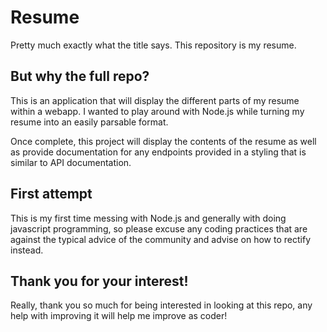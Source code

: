 # Resume

Pretty much exactly what the title says. This repository is my resume.

## But why the full repo?

This is an application that will display the different parts of my resume within
a webapp. I wanted to play around with Node.js while turning my resume into an
easily parsable format.

Once complete, this project will display the contents of the resume as well as
provide documentation for any endpoints provided in a styling that is similar to
API documentation.

## First attempt

This is my first time messing with Node.js and generally with doing javascript
programming, so please excuse any coding practices that are against the
typical advice of the community and advise on how to rectify instead.

## Thank you for your interest!

Really, thank you so much for being interested in looking at this repo, any
help with improving it will help me improve as coder!
